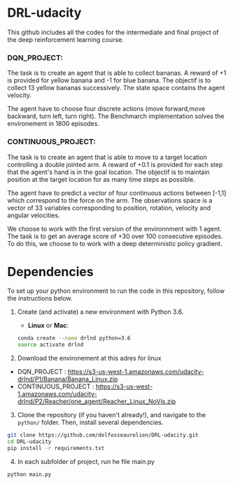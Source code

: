 # DRL-udacity

This github includes all the codes for the intermediate and final project of the deep reinforcement learning course.

### DQN_PROJECT:

The task is to create an agent that is able to collect bananas. A reward of +1 is provided for yellow banana and -1 for blue banana. The objectif is to collect 13 yellow bananas successively. The state space contains the agent velocity.

The agent have to choose four discrete actions (move forward,move backward, turn left, turn right). The Benchmarch implementation solves the environement in 1800 episodes.

### CONTINUOUS_PROJECT:

The task is to create an agent that is able to move to a target location controlling a double jointed arm. A reward of +0.1 is provided for each step that the agent's hand is in the goal location.
The objectif is to maintain position at the target location for as many time steps as possible.

The agent have to predict a vector of four continuous actions between [-1,1] which correspond to the force on the arm.
The observations space is a vector of 33 variables corresponding to position, rotation, velocity and angular velocities.

We choose to work with the first version of the environnment with 1 agent. The task is to get an average score of +30 over 100 consecutive episodes. To do this, we choose to to work with a deep deterministic policy gradient.

# Dependencies
To set up your python environment to run the code in this repository, follow the instructions below.

1. Create (and activate) a new environment with Python 3.6.

	- __Linux__ or __Mac__: 
	```bash
	conda create --name drlnd python=3.6
	source activate drlnd
	```
 
2. Download the environement at this adres for linux
  * DQN_PROJECT : https://s3-us-west-1.amazonaws.com/udacity-drlnd/P1/Banana/Banana_Linux.zip
  * CONTINUOUS_PROJECT :  https://s3-us-west-1.amazonaws.com/udacity-drlnd/P2/Reacher/one_agent/Reacher_Linux_NoVis.zip

3. Clone the repository (if you haven't already!), and navigate to the `python/` folder.  Then, install several dependencies.
```bash
git clone https://github.com/delfosseaurelien/DRL-udacity.git
cd DRL-udacity
pip install -r requirements.txt
```


4. In each subfolder of project, run he file main.py
```bash
python main.py
```

